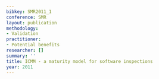 ```yaml
---
bibkey: SMR2011_1
conference: SMR
layout: publication
methodology:
- Validation
practitioner:
- Potential benefits
researcher: []
summary: ''
title: ICMM - a maturity model for software inspections
year: 2011
---
```

